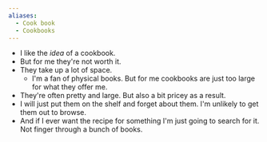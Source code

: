 ```yaml
---
aliases:
  - Cook book
  - Cookbooks
---
```


- I like the *idea* of a cookbook.
- But for me they're not worth it.
- They take up a lot of space.
	- I'm a fan of physical books. But for me cookbooks are just too large for what they offer me.
- They're often pretty and large. But also a bit pricey as a result.
- I will just put them on the shelf and forget about them. I'm unlikely to get them out to browse.
- And if I ever want the recipe for something I'm just going to search for it. Not finger through a bunch of books.